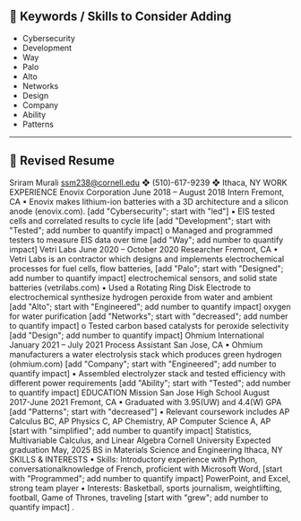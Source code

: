 ## 🔑 Keywords / Skills to Consider Adding

- Cybersecurity
- Development
- Way
- Palo
- Alto
- Networks
- Design
- Company
- Ability
- Patterns

---

## 📄 Revised Resume


Sriram Murali
ssm238@cornell.edu ❖ (510)-617-9239 ❖ Ithaca, NY
WORK EXPERIENCE
Enovix Corporation June 2018 – August 2018
Intern Fremont, CA
▪ Enovix makes lithium-ion batteries with a 3D architecture and a silicon anode (enovix.com).  [add "Cybersecurity"; start with "led"]
▪ EIS tested cells and correlated results to cycle life  [add "Development"; start with "Tested"; add number to quantify impact]
o Managed and programmed testers to measure EIS data over time  [add "Way"; add number to quantify impact]
Vetri Labs June 2020 – October 2020
Researcher Fremont, CA
▪ Vetri Labs is an contractor which designs and implements electrochemical processes for fuel cells, flow batteries,  [add "Palo"; start with "Designed"; add number to quantify impact]
electrochemical sensors, and solid state batteries (vetrilabs.com)
▪ Used a Rotating Ring Disk Electrode to electrochemical synthesize hydrogen peroxide from water and ambient  [add "Alto"; start with "Engineered"; add number to quantify impact]
oxygen for water purification  [add "Networks"; start with "decreased"; add number to quantify impact]
o Tested carbon based catalysts for peroxide selectivity  [add "Design"; add number to quantify impact]
Ohmium International January 2021 – July 2021
Process Assistant San Jose, CA
▪ Ohmium manufacturers a water electrolysis stack which produces green hydrogen (ohmium.com)  [add "Company"; start with "Engineered"; add number to quantify impact]
▪ Assembled electrolyzer stack and tested efficiency with different power requirements  [add "Ability"; start with "Tested"; add number to quantify impact]
EDUCATION
Mission San Jose High School August 2017-June 2021
Fremont, CA
▪ Graduated with 3.95(UW) and 4.4(W) GPA  [add "Patterns"; start with "decreased"]
▪ Relevant coursework includes AP Calculus BC, AP Physics C, AP Chemistry, AP Computer Science A, AP  [start with "simplified"; add number to quantify impact]
Statistics, Multivariable Calculus, and Linear Algebra
Cornell University Expected graduation May, 2025
BS in Materials Science and Engineering Ithaca, NY
SKILLS & INTERESTS
▪ Skills: Introductory experience with Python, conversationalknowledge of French, proficient with Microsoft Word,  [start with "Programmed"; add number to quantify impact]
PowerPoint, and Excel, strong team player
▪ Interests: Basketball, sports journalism, weightlifting, football, Game of Thrones, traveling  [start with "grew"; add number to quantify impact]
.